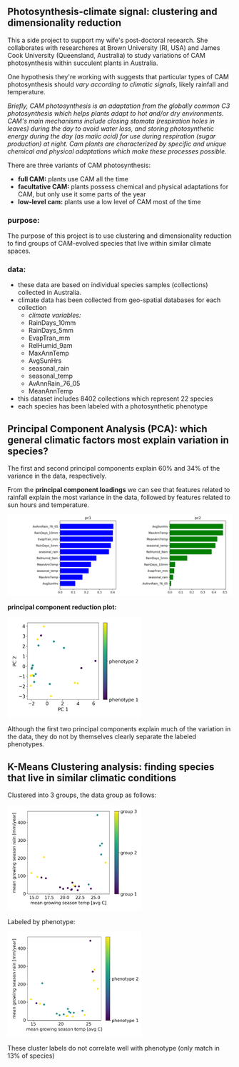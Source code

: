 ## Photosynthesis-climate signal: clustering and dimensionality reduction
 This a side project to support my wife's post-doctoral research. She collaborates with researcheres at Brown University (RI, USA) and James Cook University (Queensland, Australia) to study variations of CAM photosynthesis within succulent plants in Australia.

  One hypothesis they're working with suggests that particular types of CAM photosynthesis should _vary according to climatic signals_, likely rainfall and temperature.

 _Briefly, CAM photosynthesis is an adaptation from the globally common C3 photosynthesis which helps plants adapt to hot and/or dry environments. CAM's main mechanisms include closing stomata (respiration holes in leaves) during the day to avoid water loss, and storing photosynthetic energy during the day (as malic acid) for use during respiration (sugar production) at night. Cam plants are characterized by specific and unique chemical and physical adaptations which make these processes possible._

 There are three variants of CAM photosynthesis:
  - __full CAM:__ plants use CAM all the time
  - __facultative CAM:__ plants possess chemical and physical adaptations for CAM, but only use it some parts of the year
  - __low-level cam:__ plants use a low level of CAM most of the time

### purpose:
 The purpose of this project is to use clustering and dimensionality reduction to find groups of CAM-evolved species that live within similar climate spaces.

### data:
  - these data are based on individual species samples (collections) collected in Australia.
  - climate data has been collected from geo-spatial databases for each collection
      - _climate variables:_
      - RainDays_10mm
      - RainDays_5mm
      - EvapTran_mm
      - RelHumid_9am
      - MaxAnnTemp
      - AvgSunHrs
      - seasonal_rain
      - seasonal_temp
      - AvAnnRain_76_05
      - MeanAnnTemp
  - this dataset includes 8402 collections which represent 22 species
  - each species has been labeled with a photosynthetic phenotype

## Principal Component Analysis (PCA): which general climatic factors most explain variation in species?
The first and second principal components explain 60% and 34% of the variance in the data, respectively.

From the __principal component loadings__ we can see that features related to rainfall explain the most variance in the data, followed by features related to sun hours and temperature.

<img alt="pca loadings" src="/figs/pc1_pc2_components.png" width="600">

__principal component reduction plot:__

<img alt="pca xplot" src="/figs/pca_crossplot.png" width="300">

Although the first two principal components explain much of the variation in the data, they do not by themselves clearly separate the labeled phenotypes.

## K-Means Clustering analysis: finding species that live in similar climatic conditions

Clustered into 3 groups, the data group as follows:

<img alt="cluster" src="/figs/temp_precip_growseason.png" width="300">

Labeled by phenotype:

<img alt="cluster" src="/figs/temp_precip_growseason_pheno.png" width="300">

These cluster labels do not correlate well with phenotype (only match in 13% of species)
